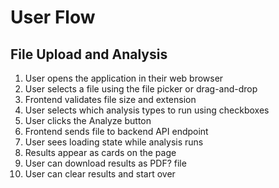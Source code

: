 # User Flow

## File Upload and Analysis

1. User opens the application in their web browser
2. User selects a file using the file picker or drag-and-drop
3. Frontend validates file size and extension
4. User selects which analysis types to run using checkboxes
5. User clicks the Analyze button
6. Frontend sends file to backend API endpoint
7. User sees loading state while analysis runs
8. Results appear as cards on the page
9. User can download results as PDF? file
10. User can clear results and start over
